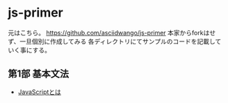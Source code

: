 # js-primer

元はこちら。 <https://github.com/asciidwango/js-primer>
本家からforkはせず、一旦個別に作成してみる
各ディレクトリにてサンプルのコードを記載していく事にする。

## 第1部 基本文法

* [JavaScriptとは](./chapter1)
